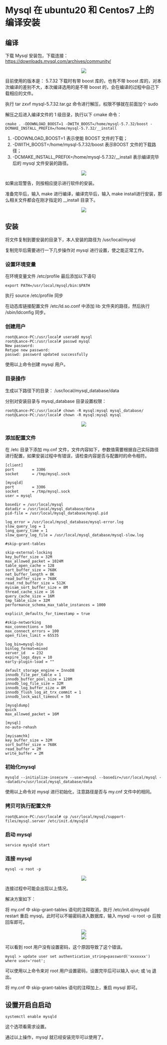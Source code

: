 # Mysql 在 ubuntu20 和 Centos7 上的编译安装


## 编译

下载 Mysql 安装包，下载连接：https://downloads.mysql.com/archives/community/

<div align="center"><img src="https://github.com/laneston/Pictures/blob/master/Post-Msql_Centos_Ubuntu_install/mysql_download1.jpg"></div>


目前使用的版本是： 5.7.32 下载时有带 boost 库的，也有不带 boost 库的，对本次编译的差别不大，本次编译选用的是不带 boost 的，会在编译的过程中自己下载相应的文件。

执行 tar zxvf mysql-5.7.32.tar.gz 命令进行解压，权限不够就在前面加个 sudo

解压之后进入编译文件的 1 级目录，执行以下 cmake 命令：

```
cmake . -DDOWNLOAD_BOOST=1 -DWITH_BOOST=/home/mysql-5.7.32/boost -DCMAKE_INSTALL_PREFIX=/home/mysql-5.7.32/__install
```

1. -DDOWNLOAD_BOOST=1 表示使能 BOOST 文件的下载；
2. -DWITH_BOOST=/home/mysql-5.7.32/boost 表示BOOST 文件的下载路径；
3. -DCMAKE_INSTALL_PREFIX=/home/mysql-5.7.32/__install 表示编译完毕后的 mysql 文件安装的路径。

<div align="center"><img src="https://github.com/laneston/Pictures/blob/master/Post-Msql_Centos_Ubuntu_install/mysql_download2.jpg"></div>


如果出现警告，则按相应提示进行软件的安装。

准备完毕后，输入 make 进行编译，编译完毕后，输入 make install进行安装，那么相关文件都会在刚才指定的 __install 目录下。

<div align="center"><img src="https://github.com/laneston/Pictures/blob/master/Post-Msql_Centos_Ubuntu_install/mysql_download3.jpg"></div>

## 安装

将文件复制到要安装的目录下，本人安装的路径为 /usr/local/mysql

复制完毕后需要进行一下几步操作对 mysql 进行设置，使之能正常工作。


### 设置环境变量

在环境变量文件 /etc/profile 最后添加以下语句

```
export PATH=/usr/local/mysql/bin:$PATH
```

执行 source /etc/profile 同步

在动态库链接配置文件 /etc/ld.so.conf 中添加 lib 文件夹的路径，然后执行 /sbin/ldconfig 同步。

### 创建用户

```
root@Lance-PC:/usr/local# useradd mysql
root@Lance-PC:/usr/local# passwd mysql
New password:
Retype new password:
passwd: password updated successfully
```

使用以上命令创建 mysql 用户。

### 目录操作

生成以下路径下的目录： /usr/local/mysql_database/data

分别对安装目录与 mysql_database 目录设置权限：

```
root@Lance-PC:/usr/local# chown -R mysql:mysql mysql_database/
root@Lance-PC:/usr/local# chown -R mysql:mysql mysql

```

<div align="center"><img src="https://github.com/laneston/Pictures/blob/master/Post-Msql_Centos_Ubuntu_install/mysql_download4.jpg"></div>


### 添加配置文件

在 /etc 目录下添加 my.cnf 文件，文件内容如下，参数值需要根据自己实际路径进行配置，如果安装过程中有错误，请检查内容是否与配置时的命令相符。

```
[client]
port        = 3306
socket      = /tmp/mysql.sock

[mysqld]
port        = 3306
socket      = /tmp/mysql.sock
user = mysql

basedir = /usr/local/mysql
datadir = /usr/local/mysql_database/data
pid-file = /usr/local/mysql_database/mysql.pid

log_error = /usr/local/mysql_database/mysql-error.log
slow_query_log = 1
long_query_time = 1
slow_query_log_file = /usr/local/mysql_database/mysql-slow.log

#skip-grant-tables

skip-external-locking
key_buffer_size = 32M
max_allowed_packet = 1024M
table_open_cache = 128
sort_buffer_size = 768K
net_buffer_length = 8K
read_buffer_size = 768K
read_rnd_buffer_size = 512K
myisam_sort_buffer_size = 8M
thread_cache_size = 16
query_cache_size = 16M
tmp_table_size = 32M
performance_schema_max_table_instances = 1000

explicit_defaults_for_timestamp = true

#skip-networking
max_connections = 500
max_connect_errors = 100
open_files_limit = 65535

log_bin=mysql-bin
binlog_format=mixed
server_id   = 232
expire_logs_days = 10
early-plugin-load = ""

default_storage_engine = InnoDB
innodb_file_per_table = 1
innodb_buffer_pool_size = 128M
innodb_log_file_size = 32M
innodb_log_buffer_size = 8M
innodb_flush_log_at_trx_commit = 1
innodb_lock_wait_timeout = 50

[mysqldump]
quick
max_allowed_packet = 16M

[mysql]
no-auto-rehash

[myisamchk]
key_buffer_size = 32M
sort_buffer_size = 768K
read_buffer = 2M
write_buffer = 2M
```

### 初始化mysql

```
mysqld --initialize-insecure --user=mysql --basedir=/usr/local/mysql --datadir=/usr/local/mysql_database/data
```

使用以上命令对 mysql 进行初始化，注意路径是否与 my.cnf 文件中的相同。

### 拷贝可执行配置文件

```
root@Lance-PC:/usr/local# cp /usr/local/mysql/support-files/mysql.server /etc/init.d/mysqld
```

### 启动 mysql

```
service mysqld start
```

### 连接 mysql

```
mysql -u root -p
```

<div align="center"><img src="https://github.com/laneston/Pictures/blob/master/Post-Msql_Centos_Ubuntu_install/mysql_download5.jpg"></div>

连接过程中可能会出现以上情况。

解决方案如下：

将 my.cnf 中 skip-grant-tables 语句的注释取消，执行 /etc/init.d/mysqld restart 重启 mysql。此时可以不输密码进入数据库，输入 mysql -u root -p 后按回车即可。


<div align="center"><img src="https://github.com/laneston/Pictures/blob/master/Post-Msql_Centos_Ubuntu_install/mysql_download6.jpg"></div>

<div align="center"><img src="https://github.com/laneston/Pictures/blob/master/Post-Msql_Centos_Ubuntu_install/mysql_download7.jpg"></div>


可以看到 root 用户没有设置密码，这个原因导致了这个错误。


```
mysql > update user set authentication_string=password('xxxxxxx') where user='root';
```

可以使用以上命令来对 root 用户设置密码，设置完毕后可以输入 qiut; 或 \q 退出。


将 my.cnf 中 skip-grant-tables 语句的注释加上，重启 mysql 即可。


## 设置开启自启动

```
systemctl enable mysqld
```

这个选项看需求设置。



通过以上操作，mysql 就已经安装完毕可以使用了。


